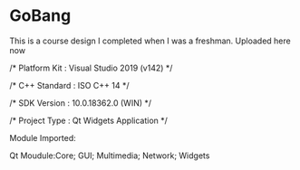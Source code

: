 # GoBang
This is a course design I completed when I was a freshman. Uploaded here now  
  
  
/*    Platform Kit : Visual Studio 2019 (v142)     */  

/*    C++ Standard : ISO C++ 14                    */  

/*    SDK Version  : 10.0.18362.0 (WIN)            */  

/*    Project Type : Qt Widgets Application        */  
  
  
Module Imported:  

Qt Moudule:Core; GUI; Multimedia; Network; Widgets
